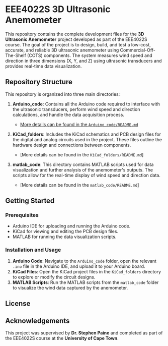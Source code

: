 # EEE4022S 3D Ultrasonic Anemometer

This repository contains the complete development files for the **3D Ultrasonic Anemometer** project developed as part of the EEE4022S course. The goal of the project is to design, build, and test a low-cost, accurate, and reliable 3D ultrasonic anemometer using Commercial-Off-The-Shelf (COTS) components. The system measures wind speed and direction in three dimensions (X, Y, and Z) using ultrasonic transducers and provides real-time data visualization.

## Repository Structure

This repository is organized into three main directories:

1. **Arduino_code**: Contains all the Arduino code required to interface with the ultrasonic transducers, perform wind speed and direction calculations, and handle the data acquisition process.
   - [More details can be found in the `Arduino_code/README.md`](https://github.com/dylankuming/EEE4022S_3D_Ultrasonic_Anemometer/blob/main/Arduino_code/README.md)

2. **KiCad_folders**: Includes the KiCad schematics and PCB design files for the digital and analog circuits used in the project. These files outline the hardware design and connections between components.
   - [More details can be found in the `KiCad_folders/README.md`]

3. **matlab_code**: This directory contains MATLAB scripts used for data visualization and further analysis of the anemometer's outputs. The scripts allow for the real-time display of wind speed and direction data.
   - [More details can be found in the `matlab_code/README.md`]

## Getting Started

### Prerequisites

- Arduino IDE for uploading and running the Arduino code.
- KiCad for viewing and editing the PCB design files.
- MATLAB for running the data visualization scripts.

### Installation and Usage

1. **Arduino Code**: Navigate to the `Arduino_code` folder, open the relevant `.ino` file in the Arduino IDE, and upload it to your Arduino board.
2. **KiCad Files**: Open the KiCad project files in the `KiCad_folders` directory to explore or modify the circuit designs.
3. **MATLAB Scripts**: Run the MATLAB scripts from the `matlab_code` folder to visualize the wind data captured by the anemometer.


## License



## Acknowledgements

This project was supervised by **Dr. Stephen Paine** and completed as part of the EEE4022S course at the **University of Cape Town**.
